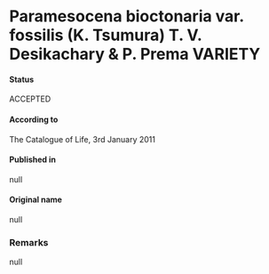 Paramesocena bioctonaria var. fossilis (K. Tsumura) T. V. Desikachary & P. Prema VARIETY
=======

#### Status
ACCEPTED

#### According to
The Catalogue of Life, 3rd January 2011

#### Published in
null

#### Original name
null

### Remarks
null